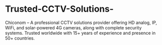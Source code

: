 # Trusted-CCTV-Solutions-
Chiconom – A professional CCTV solutions provider offering HD analog, IP, WiFi, and solar-powered 4G cameras, along with complete security systems. Trusted worldwide with 15+ years of experience and presence in 50+ countries.
